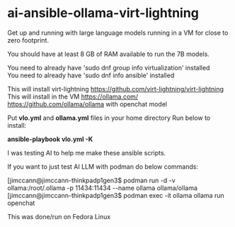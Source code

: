 # ai-ansible-ollama-virt-lightning
Get up and running with large language models running in a VM for close to zero footprint.

You should have at least 8 GB of RAM available to run the 7B models.

You need to already have 'sudo dnf group info virtualization' installed <br />
You need to already have 'sudo dnf info ansible' installed <br />

This will install virt-lightning https://github.com/virt-lightning/virt-lightning <br />
This will install in the VM https://ollama.com/ https://github.com/ollama/ollama with openchat model <br />

Put **vlo.yml** and **ollama.yml** files in your home directory
Run below to install:

**ansible-playbook vlo.yml -K**


I was testing AI to help me make these ansible scripts.

If you want to just test AI LLM with podman do below commands:

[jimccann@jimccann-thinkpadp1gen3$ podman run -d -v ollama:/root/.ollama -p 11434:11434 --name ollama ollama/ollama  
[jimccann@jimccann-thinkpadp1gen3$ podman exec -it ollama ollama run openchat


This was done/run on Fedora Linux
